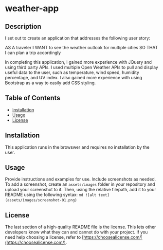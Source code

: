 # weather-app

## Description

I set out to create an application that addresses the following user story:

AS A traveler
I WANT to see the weather outlook for multiple cities
SO THAT I can plan a trip accordingly

In completing this application, I gained more experience with JQuery and using third party APIs.  I used multiple Open Weather APIs to pull and display useful data to the user, such as temperature, wind speed, humidity percentage, and UV index.  I also gained more experience with using Bootstrap as a way to easily add CSS styling.

## Table of Contents

- [Installation](#installation)
- [Usage](#usage)
- [License](#license)

## Installation

This application runs in the browswer and requires no installation by the user.

## Usage

Provide instructions and examples for use. Include screenshots as needed.
To add a screenshot, create an `assets/images` folder in your repository and upload your screenshot to it. Then, using the relative filepath, add it to your README using the following syntax:
    ```md
    ![alt text](assets/images/screenshot-01.png)
    ```

## License

The last section of a high-quality README file is the license. This lets other developers know what they can and cannot do with your project. If you need help choosing a license, refer to [https://choosealicense.com/](https://choosealicense.com/).